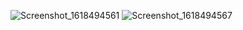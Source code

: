 ![Screenshot_1618494561](https://user-images.githubusercontent.com/68347344/114882726-de8faf80-9e21-11eb-9264-7c2e2f2fc02f.png)
![Screenshot_1618494567](https://user-images.githubusercontent.com/68347344/114882730-dfc0dc80-9e21-11eb-9aa1-f92e2a772181.png)
